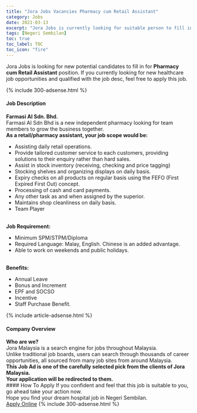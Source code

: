 ```yaml
---
title: "Jora Jobs Vacancies Pharmacy cum Retail Assistant" 
category: Jobs 
date: 2021-03-13 
excerpt: "Jora Jobs is currently looking for suitable person to fill in the Pharmacy cum Retail Assistant which positioned at Negeri Sembilan" 
tags: [Negeri Sembilan] 
toc: true 
toc_label: TOC 
toc_icon: "fire" 
--- 
```


<p>Jora Jobs is looking for new potential candidates to fill in for <b>Pharmacy cum Retail Assistant</b> position. If you currently looking for new healthcare job opportunities and qualified with the job desc, feel free to apply this job.
</p>{% include 300-adsense.html %} 
<div><div><h4>Job Description</h4></div><div><div><span><div><div><strong>Farmasi AI Sdn. Bhd.</strong></div><div><div>Farmasi AI Sdn Bhd is a new independent pharmacy looking for team members to grow the business together.</div><div><strong>As a retail/pharmacy assistant, your job scope would be:</strong></div><ul><li>Assisting daily retail operations.</li><li>Provide tailored customer service to each customers, providing solutions to their enquiry rather than hard sales.</li><li>Assist in stock inventory (receiving, checking and price tagging)</li><li>Stocking shelves and organizing displays on daily basis.</li><li>Expiry checks on all products on regular basis using the FEFO (First Expired First Out) concept.</li><li>Processing of cash and card payments.</li><li>Any other task as and when assigned by the superior.</li><li>Maintains shop cleanliness on daily basis.</li><li>Team Player</li></ul><div><br><strong>Job Requirement:</strong></div><ul><li>Minimum SPM/STPM/Diploma</li><li>Required Language: Malay, English. Chinese is an added advantage.</li><li>Able to work on weekends and public holidays.</li></ul><div><br><strong>Benefits:</strong></div><ul><li>Annual Leave</li><li>Bonus and Increment</li><li>EPF and SOCSO</li><li>Incentive</li><li>Staff Purchase Benefit.</li></ul></div></div></span></div></div></div> 
{% include article-adsense.html %} 
<div><div><h4>Company Overview</h4></div><div><div><span><div><div>
<strong>Who are we?</strong></div>
<div>
	Jora Malaysia is a search engine for jobs throughout Malaysia.<br>
	Unlike traditional job boards, users can search through thousands of career opportunities, all sourced from many job sites from around Malaysia.&#160;</div>
<div>
<div>
<strong>This Job Ad is one of the carefully selected pick from the clients of Jora Malaysia.</strong></div>
<div>
<strong>Your application will be redirected to them.</strong></div>
</div></div></span></div></div></div> 
#### How To Apply 
If you confident and feel that this job is suitable to you, go ahead take your action now. <br/> 
Hope you find your dream hospital job in Negeri Sembilan. <br/> 
<a href="https://www.jobstreet.com.my/en/job/pharmacy-cum-retail-assistant-4505278?jobId=jobstreet-my-job-4505278" class="btn btn--warning" target="_blank" rel="nofollow noopenner">Apply Online</a> 
{% include 300-adsense.html %} 